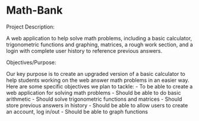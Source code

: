 # Math-Bank

Project Description:

A web application to help solve math problems, including a basic calculator, trigonometric functions and graphing, matrices, a rough work section, and a login with complete user history to reference previous answers.

Objectives/Purpose:

Our key purpose is to create an upgraded version of a basic calculator to help students working on the web answer math problems in an easier way. Here are some specific objectives we plan to tackle: 
    - To be able to create a web application for solving math problems
    - Should be able to do basic arithmetic
    - Should solve trigonometric functions and matrices
    - Should store previous answers in history
    - Should be able to allow users to create an account, log in/out
    - Should be able to graph functions
